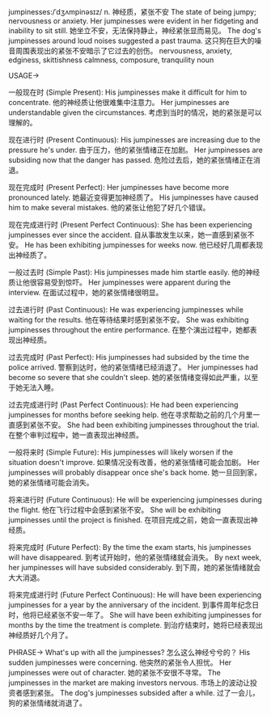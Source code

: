 jumpinesses:/ˈdʒʌmpinəsɪz/
n.
神经质，紧张不安
The state of being jumpy; nervousness or anxiety.
Her jumpinesses were evident in her fidgeting and inability to sit still.  她坐立不安，无法保持静止，神经紧张显而易见。
The dog's jumpinesses around loud noises suggested a past trauma.  这只狗在巨大的噪音周围表现出的紧张不安暗示了它过去的创伤。
nervousness, anxiety, edginess, skittishness
calmness, composure, tranquility
noun

USAGE->

一般现在时 (Simple Present):
His jumpinesses make it difficult for him to concentrate. 他的神经质让他很难集中注意力。
Her jumpinesses are understandable given the circumstances. 考虑到当时的情况，她的紧张是可以理解的。

现在进行时 (Present Continuous):
His jumpinesses are increasing due to the pressure he's under. 由于压力，他的紧张情绪正在加剧。
Her jumpinesses are subsiding now that the danger has passed.  危险过去后，她的紧张情绪正在消退。

现在完成时 (Present Perfect):
Her jumpinesses have become more pronounced lately. 她最近变得更加神经质了。
His jumpinesses have caused him to make several mistakes. 他的紧张让他犯了好几个错误。

现在完成进行时 (Present Perfect Continuous):
She has been experiencing jumpinesses ever since the accident. 自从事故发生以来，她一直感到紧张不安。
He has been exhibiting jumpinesses for weeks now. 他已经好几周都表现出神经质了。

一般过去时 (Simple Past):
His jumpinesses made him startle easily.  他的神经质让他很容易受到惊吓。
Her jumpinesses were apparent during the interview. 在面试过程中，她的紧张情绪很明显。

过去进行时 (Past Continuous):
He was experiencing jumpinesses while waiting for the results. 他在等待结果时感到紧张不安。
She was exhibiting jumpinesses throughout the entire performance. 在整个演出过程中，她都表现出神经质。

过去完成时 (Past Perfect):
His jumpinesses had subsided by the time the police arrived.  警察到达时，他的紧张情绪已经消退了。
Her jumpinesses had become so severe that she couldn't sleep. 她的紧张情绪变得如此严重，以至于她无法入睡。

过去完成进行时 (Past Perfect Continuous):
He had been experiencing jumpinesses for months before seeking help. 他在寻求帮助之前的几个月里一直感到紧张不安。
She had been exhibiting jumpinesses throughout the trial. 在整个审判过程中，她一直表现出神经质。

一般将来时 (Simple Future):
His jumpinesses will likely worsen if the situation doesn't improve. 如果情况没有改善，他的紧张情绪可能会加剧。
Her jumpinesses will probably disappear once she's back home. 她一旦回到家，她的紧张情绪可能会消失。

将来进行时 (Future Continuous):
He will be experiencing jumpinesses during the flight. 他在飞行过程中会感到紧张不安。
She will be exhibiting jumpinesses until the project is finished. 在项目完成之前，她会一直表现出神经质。

将来完成时 (Future Perfect):
By the time the exam starts, his jumpinesses will have disappeared. 到考试开始时，他的紧张情绪就会消失。
By next week, her jumpinesses will have subsided considerably. 到下周，她的紧张情绪就会大大消退。

将来完成进行时 (Future Perfect Continuous):
He will have been experiencing jumpinesses for a year by the anniversary of the incident. 到事件周年纪念日时，他将已经紧张不安一年了。
She will have been exhibiting jumpinesses for months by the time the treatment is complete. 到治疗结束时，她将已经表现出神经质好几个月了。

PHRASE->
What's up with all the jumpinesses?  怎么这么神经兮兮的？
His sudden jumpinesses were concerning.  他突然的紧张令人担忧。
Her jumpinesses were out of character. 她的紧张不安很不寻常。
The jumpinesses in the market are making investors nervous.  市场上的波动让投资者感到紧张。
The dog's jumpinesses subsided after a while.  过了一会儿，狗的紧张情绪就消退了。
